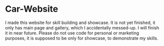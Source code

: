 # Car-Website
I made this website for skill building and showcase.
It is not yet finished, it only has main page and gallery, which I accidentally messed-up. I will finish it in near future. Please do not use code for personal or marketing purposes, it is supposed to be only for showcase, to demonstrate my skills.
